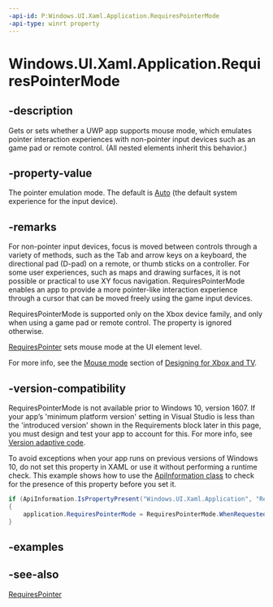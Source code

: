 ```yaml
---
-api-id: P:Windows.UI.Xaml.Application.RequiresPointerMode
-api-type: winrt property
---
```


<!-- Property syntax
public Windows.UI.Xaml.ApplicationRequiresPointerMode RequiresPointerMode { get;  set; }
-->

# Windows.UI.Xaml.Application.RequiresPointerMode

## -description
Gets or sets whether a UWP app supports mouse mode, which emulates pointer interaction experiences with non-pointer input devices such as an game pad or remote control. (All nested elements inherit this behavior.)

## -property-value
The pointer emulation mode. The default is [Auto](applicationrequirespointermode.md) (the default system experience for the input device).

## -remarks
For non-pointer input devices, focus is moved between controls through a variety of methods, such as the Tab and arrow keys on a keyboard, the directional pad (D-pad) on a remote, or thumb sticks on a controller. For some user experiences, such as maps and drawing surfaces, it is not possible or practical to use XY focus navigation. RequiresPointerMode enables an app to provide a more pointer-like interaction experience through a cursor that can be moved freely using the game input devices.

RequiresPointerMode is supported only on the Xbox device family, and only when using a game pad or remote control. The property is ignored otherwise.

[RequiresPointer](../windows.ui.xaml.controls/control_requirespointer.md) sets mouse mode at the UI element level.

For more info, see the [Mouse mode](/windows/uwp/input-and-devices/designing-for-tv) section of [Designing for Xbox and TV](/windows/uwp/input-and-devices/designing-for-tv).

## -version-compatibility
RequiresPointerMode is not available prior to Windows 10, version 1607. If your app’s 'minimum platform version' setting in Visual Studio is less than the 'introduced version' shown in the Requirements block later in this page, you must design and test your app to account for this. For more info, see [Version adaptive code](/windows/uwp/debug-test-perf/version-adaptive-code). 

To avoid exceptions when your app runs on previous versions of Windows 10, do not set this property in XAML or use it without performing a runtime check. This example shows how to use the [ApiInformation class](apiinformation.md) to check for the presence of this property before you set it.

```csharp
if (ApiInformation.IsPropertyPresent("Windows.UI.Xaml.Application", "RequiresPointerMode"))
{
    application.RequiresPointerMode = RequiresPointerMode.WhenRequested;
}
```

## -examples

## -see-also
[RequiresPointer](../windows.ui.xaml.controls/control_requirespointer.md)
